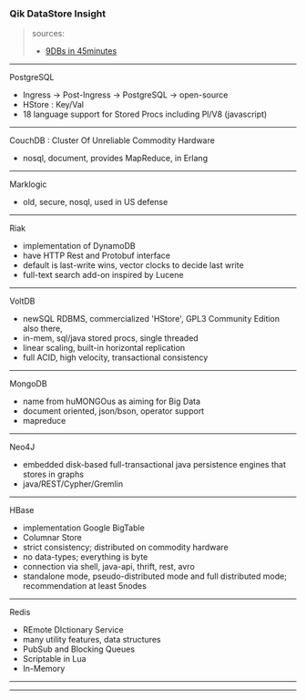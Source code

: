 ### Qik DataStore Insight

> sources:
> * [9DBs in 45minutes](https://youtu.be/XfK4aBF7tEI)

---

PostgreSQL
* Ingress -> Post-Ingress -> PostgreSQL -> open-source
* HStore : Key/Val
* 18 language support for Stored Procs including Pl/V8 (javascript)

---

CouchDB : Cluster Of Unreliable Commodity Hardware
* nosql, document, provides MapReduce, in Erlang

---

Marklogic
* old, secure, nosql, used in US defense

---

Riak
* implementation of DynamoDB
* have HTTP Rest and Protobuf interface
* default is last-write wins, vector clocks to decide last write
* full-text search add-on inspired by Lucene

---

VoltDB
* newSQL RDBMS, commercialized 'HStore', GPL3 Community Edition also there,
* in-mem, sql/java stored procs, single threaded
* linear scaling, built-in horizontal replication
* full ACID, high velocity, transactional consistency

---

MongoDB
* name from huMONGOus as aiming for Big Data
* document oriented, json/bson, operator support
* mapreduce

---

Neo4J
* embedded disk-based full-transactional java persistence engines that stores in graphs
* java/REST/Cypher/Gremlin

---

HBase
* implementation Google BigTable
* Columnar Store
* strict consistency; distributed on commodity hardware
* no data-types; everything is byte
* connection via shell, java-api, thrift, rest, avro
* standalone mode, pseudo-distributed mode and full distributed mode; recommendation at least 5nodes

---

Redis
* REmote DIctionary Service
* many utility features, data structures
* PubSub and Blocking Queues
* Scriptable in Lua
* In-Memory

---
---
